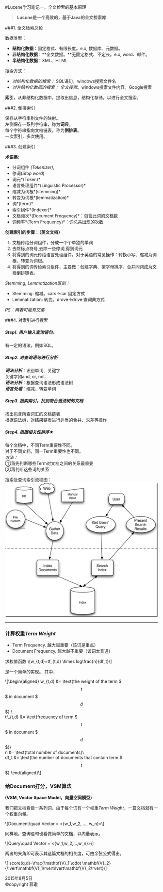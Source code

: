 #Lucene学习笔记一，全文检索的基本原理


> **Lucune是一个高效的，基于Java的全文检索库**


###1. 全文检索总论


数据类型：

- **结构化数据**：固定格式、有限长度。e.x, 数据库、元数据。
- **非结构化数据**：**全文数据。**无固定格式、不定长。e.x, word、邮件。
- **半结构化数据**：XML、HTML

搜索方式：

- *对结构化数据的搜索：* SQL语句，windows搜索文件名
- *对非结构化数据的搜索：* *全文搜索*。windows搜索文件内容，Google搜索

**索引**，从非结构化数据中，提取出信息，结构化存储，以进行全文搜索。


###2. 倒排索引

保存从字符串到文件的映射。  
左侧保存一系列字符串，称为**词典**。   
每个字符串指向文档链表，称为**倒排表**。  
一次索引，多次使用。  

###3. 创建索引

**术语集:**

* 分词组件 *(Tokenizer)*,
* 停词(*Stop word*)
* 词元*(Token)*
* 语言处理组件*(Linguistic Processor)*
* 缩减为词根*(stemming)*
* 转变为词根*(lemmatization)*
* 词*(term)*
* 索引组件*(Indexer)*
* 文档频次*(Document Frequency)*：包含此词的文档数
* 词频率*(Term Frequency)*：词总共出现的次数


**创建索引的步骤：（英文文档）**

1. 文档传给分词组件，分成一个个单独的单词
2. 去除标点符号,去除一些停词,得到词元
3. 将得到的词元传给语言处理组件。对于英语的常见操作：转换小写、缩减为词根、转变为词根。
4. 将得到的词传给索引组件，主要做：创建字典、按字母排序、合并同词成为文档倒排链表。

*Stemming, Lemmatization区别：*

* Stemming: 缩减。cars->car  固定方式
* Lemmatization: 转变。drove->drive	查词典方式

*PS：两者可能有交集*


###4. 对索引进行搜索


##### Step1. 用户输入查询语句。

有一定的语法，例如SQL。

##### Step2. 对查询语句进行分析

***词法分析***：识别单词、关键字  
关键字如and, or, not.   
***语法分析***：根据查询语法形成语法树  
***语言处理***：缩减、转变单词

##### Step3. 搜索索引，找到符合语法树的文档

找出包含所查词汇的文档链表  
根据语法树，对结果链表进行适当的合并、求差等操作 

##### Step4. 根据相关性排序★

每个文档中，不同Term重要性不同。  
对于不同文档，同一Term重要性也不同。  
*方法：*  
①首先判断哪些Term对文档之间的关系最重要  
②再判断这些词的关系  

搜索及查询索引流程图：  
![image](img/创建索引、查询索引.png)

---
### 计算权重*Term Weight* 

* Term Frequency. 越大越重要（该词是重点）
* Document Frequency. 越大越不重要（该词太普通）

求权值函数 \\[w\_{t,d}=tf\_{t,d} \times log\frac{n}{df_t}\\]

是一个简单的实现。
其中，

\\[\begin{aligned} w\_{t,d} &= \text{the weight of the term $$$t$$$ in document $$$d$$$} \\\
tf\_{t,d} &= \text{frequency of term $$$t$$$ in document $$$d$$$}\\\
n &= \text{total number of documents}\\\
df_t &= \text{the number of documents that contain term $$$t$$$} \end{aligned}\\]

### 给Document打分，VSM算法
**(VSM, Vector Space Model，向量空间模型)**

我们把文档看做一系列词，由于每个词有一个权重*Term Weight*，一篇文档就有一个权重向量。

\\[Document\quad Vector = <{w_1,w_2, ..., w_n}>\\]

同样地，查询语句也看做简单的文档，以向量表示。  

\\[Query\quad Vector = <{w_1,w_2,...,w_n}>\\]

两者的夹角即可表示其这篇文档的相关度，可由余弦公式得出。

\\[ score(q,d)=\frac{\mathbf{V}\_1 \cdot \mathbf{V}\_2}{\lvert\mathbf{V}\_1\rvert\lvert\mathbf{V}\_2\rvert}\\]


2015年8月5日  
©copyright 慕瑜

